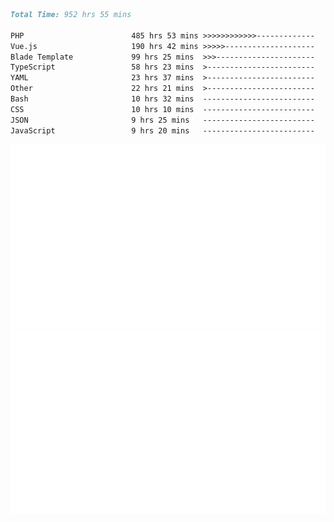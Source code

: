 <!--START_SECTION:waka-->

```markdown
Total Time: 952 hrs 55 mins

PHP                        485 hrs 53 mins >>>>>>>>>>>>-------------   49.82 %
Vue.js                     190 hrs 42 mins >>>>>--------------------   19.55 %
Blade Template             99 hrs 25 mins  >>>----------------------   10.19 %
TypeScript                 58 hrs 23 mins  >------------------------   05.99 %
YAML                       23 hrs 37 mins  >------------------------   02.42 %
Other                      22 hrs 21 mins  >------------------------   02.29 %
Bash                       10 hrs 32 mins  -------------------------   01.08 %
CSS                        10 hrs 10 mins  -------------------------   01.04 %
JSON                       9 hrs 25 mins   -------------------------   00.97 %
JavaScript                 9 hrs 20 mins   -------------------------   00.96 %
```

<!--END_SECTION:waka-->
<p align="center">
    <img src="https://raw.githubusercontent.com/rjp2525/rjp2525/output/generated/overview.svg">
    <img src="https://raw.githubusercontent.com/rjp2525/rjp2525/output/generated/languages.svg">
</p>
